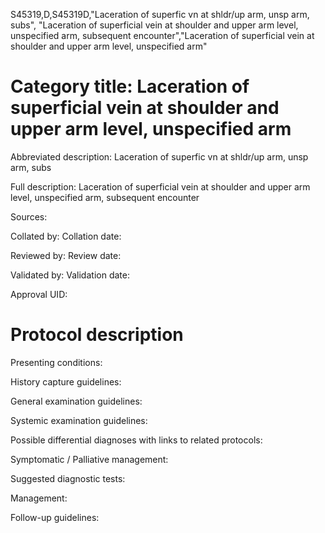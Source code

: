 S45319,D,S45319D,"Laceration of superfic vn at shldr/up arm, unsp arm, subs", "Laceration of superficial vein at shoulder and upper arm level, unspecified arm, subsequent encounter","Laceration of superficial vein at shoulder and upper arm level, unspecified arm"
# Category title: Laceration of superficial vein at shoulder and upper arm level, unspecified arm

Abbreviated description: Laceration of superfic vn at shldr/up arm, unsp arm, subs

Full description: Laceration of superficial vein at shoulder and upper arm level, unspecified arm, subsequent encounter

Sources:

Collated by:
Collation date:

Reviewed by:
Review date:

Validated by:
Validation date:

Approval UID:

# Protocol description

Presenting conditions:

History capture guidelines:

General examination guidelines:

Systemic examination guidelines:

Possible differential diagnoses with links to related protocols:

Symptomatic / Palliative management:

Suggested diagnostic tests:

Management:

Follow-up guidelines:
